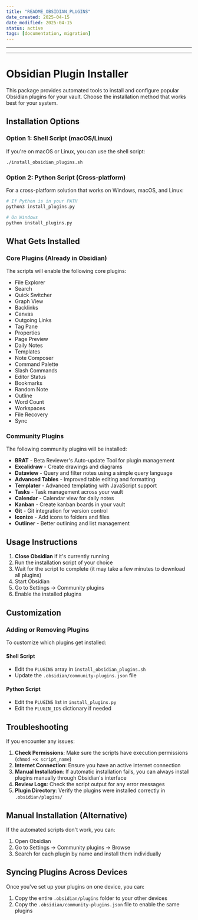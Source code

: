 ```yaml
---
title: "README_OBSIDIAN_PLUGINS"
date_created: 2025-04-15
date_modified: 2025-04-15
status: active
tags: [documentation, migration]
---
```


---

---

# Obsidian Plugin Installer

This package provides automated tools to install and configure popular Obsidian plugins for your vault. Choose the installation method that works best for your system.

## Installation Options

### Option 1: Shell Script (macOS/Linux)

If you're on macOS or Linux, you can use the shell script:

```bash
./install_obsidian_plugins.sh
```

### Option 2: Python Script (Cross-platform)

For a cross-platform solution that works on Windows, macOS, and Linux:

```bash
# If Python is in your PATH
python3 install_plugins.py

# On Windows
python install_plugins.py
```

## What Gets Installed

### Core Plugins (Already in Obsidian)

The scripts will enable the following core plugins:

- File Explorer
- Search
- Quick Switcher
- Graph View
- Backlinks
- Canvas
- Outgoing Links
- Tag Pane
- Properties
- Page Preview
- Daily Notes
- Templates
- Note Composer
- Command Palette
- Slash Commands
- Editor Status
- Bookmarks
- Random Note
- Outline
- Word Count
- Workspaces
- File Recovery
- Sync

### Community Plugins

The following community plugins will be installed:

- **BRAT** - Beta Reviewer's Auto-update Tool for plugin management
- **Excalidraw** - Create drawings and diagrams
- **Dataview** - Query and filter notes using a simple query language
- **Advanced Tables** - Improved table editing and formatting
- **Templater** - Advanced templating with JavaScript support
- **Tasks** - Task management across your vault
- **Calendar** - Calendar view for daily notes
- **Kanban** - Create kanban boards in your vault
- **Git** - Git integration for version control
- **Iconize** - Add icons to folders and files
- **Outliner** - Better outlining and list management

## Usage Instructions

1. **Close Obsidian** if it's currently running
2. Run the installation script of your choice
3. Wait for the script to complete (it may take a few minutes to download all plugins)
4. Start Obsidian
5. Go to Settings → Community plugins
6. Enable the installed plugins

## Customization

### Adding or Removing Plugins

To customize which plugins get installed:

#### Shell Script
- Edit the `PLUGINS` array in `install_obsidian_plugins.sh`
- Update the `.obsidian/community-plugins.json` file

#### Python Script
- Edit the `PLUGINS` list in `install_plugins.py`
- Edit the `PLUGIN_IDS` dictionary if needed

## Troubleshooting

If you encounter any issues:

1. **Check Permissions**: Make sure the scripts have execution permissions (`chmod +x script_name`)
2. **Internet Connection**: Ensure you have an active internet connection
3. **Manual Installation**: If automatic installation fails, you can always install plugins manually through Obsidian's interface
4. **Review Logs**: Check the script output for any error messages
5. **Plugin Directory**: Verify the plugins were installed correctly in `.obsidian/plugins/`

## Manual Installation (Alternative)

If the automated scripts don't work, you can:

1. Open Obsidian
2. Go to Settings → Community plugins → Browse
3. Search for each plugin by name and install them individually

## Syncing Plugins Across Devices

Once you've set up your plugins on one device, you can:

1. Copy the entire `.obsidian/plugins` folder to your other devices
2. Copy the `.obsidian/community-plugins.json` file to enable the same plugins 
